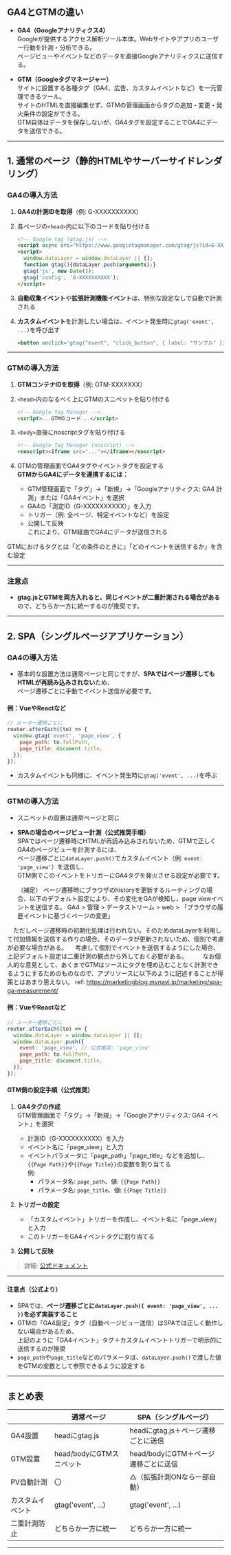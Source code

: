 ## GA4とGTMの違い

- **GA4（Googleアナリティクス4）**  
  Googleが提供するアクセス解析ツール本体。Webサイトやアプリのユーザー行動を計測・分析できる。  
  ページビューやイベントなどのデータを直接Googleアナリティクスに送信する。

- **GTM（Googleタグマネージャー）**  
  サイトに設置する各種タグ（GA4、広告、カスタムイベントなど）を一元管理できるツール。  
  サイトのHTMLを直接編集せず、GTMの管理画面からタグの追加・変更・発火条件の設定ができる。  
  GTM自体はデータを保存しないが、GA4タグを設定することでGA4にデータを送信できる。

---

## 1. 通常のページ（静的HTMLやサーバーサイドレンダリング）

### GA4の導入方法

1. **GA4の計測IDを取得**（例: G-XXXXXXXXXX）
2. 各ページの`<head>`内に以下のコードを貼り付ける

    ```html
    <!-- Google tag (gtag.js) -->
    <script async src="https://www.googletagmanager.com/gtag/js?id=G-XXXXXXXXXX"></script>
    <script>
      window.dataLayer = window.dataLayer || [];
      function gtag(){dataLayer.push(arguments);}
      gtag('js', new Date());
      gtag('config', 'G-XXXXXXXXXX');
    </script>
    ```

3. **自動収集イベント**や**拡張計測機能イベント**は、特別な設定なしで自動で計測される

4. **カスタムイベント**を計測したい場合は、イベント発生時に`gtag('event', ...)`を呼び出す

    ```html
    <button onclick='gtag("event", "click_button", { label: "サンプル" })'>ボタン</button>
    ```

---

### GTMの導入方法

1. **GTMコンテナIDを取得**（例: GTM-XXXXXXX）
2. `<head>`内のなるべく上にGTMのスニペットを貼り付ける

    ```html
    <!-- Google Tag Manager -->
    <script>...GTMのコード...</script>
    ```

3. `<body>`直後にnoscriptタグを貼り付ける

    ```html
    <!-- Google Tag Manager (noscript) -->
    <noscript><iframe src="..."></iframe></noscript>
    ```

4. GTMの管理画面でGA4タグやイベントタグを設定する  
   **GTMからGA4にデータを連携するには：**
   - GTM管理画面で「タグ」→「新規」→「Googleアナリティクス: GA4 計測」または「GA4イベント」を選択
   - GA4の「測定ID（G-XXXXXXXXXX）」を入力
   - トリガー（例: 全ページ、特定イベントなど）を設定
   - 公開して反映  
   これにより、GTM経由でGA4にデータが送信される

  GTMにおけるタグとは「どの条件のときに」「どのイベントを送信するか」を含む設定
  

---

### 注意点

- **gtag.jsとGTMを両方入れると、同じイベントが二重計測される場合がある**ので、どちらか一方に統一するのが推奨です。

---

## 2. SPA（シングルページアプリケーション）

### GA4の導入方法

- 基本的な設置方法は通常ページと同じですが、**SPAではページ遷移してもHTMLが再読み込みされない**ため、  
  ページ遷移ごとに手動でイベント送信が必要です。

#### 例：VueやReactなど

```js
// ルーター遷移ごとに
router.afterEach((to) => {
  window.gtag('event', 'page_view', {
    page_path: to.fullPath,
    page_title: document.title,
  });
});
```

- カスタムイベントも同様に、イベント発生時に`gtag('event', ...)`を呼ぶ

---

### GTMの導入方法

- スニペットの設置は通常ページと同じ

- **SPAの場合のページビュー計測（公式推奨手順）**  
  SPAではページ遷移時にHTMLが再読み込みされないため、GTMで正しくGA4のページビューを計測するには、  
  ページ遷移ごとに`dataLayer.push()`でカスタムイベント（例: `event: 'page_view'`）を送信し、  
  GTM側でこのイベントをトリガーにGA4タグを発火させる設定が必要です。

  （補足）
  ページ遷移時にブラウザのhistoryを更新するルーティングの場合、以下のデフォルト設定により、その変化をGAが検知し、page viewイベントを送信する。
  GA4 > 管理 > データストリーム > web > 「ブラウザの履歴イベントに基づくページの変更」

　ただしページ遷移時の初期化処理は行われない。そのためdataLayerを利用して付加情報を送信する作りの場合、そのデータが更新されないため、個別で考慮が必要な場合がある。
　考慮して個別でイベントを送信するようにした場合、上記デフォルト設定は二重計測の観点から外しておく必要がある。
　
　なお個人的な意見として、あくまでGTMはソースにタグを埋め込むことなく計測できるようにするためのものなので、アプリソースに以下のように記述することが得策とはあまり思えない。
  ref: https://marketingblog.mynavi.jp/marketing/spa-ga-measurement/
　
#### 例：VueやReactなど

```js
// ルーター遷移ごとに
router.afterEach((to) => {
  window.dataLayer = window.dataLayer || [];
  window.dataLayer.push({
    event: 'page_view', // 公式推奨: 'page_view'
    page_path: to.fullPath,
    page_title: document.title,
  });
});
```

#### GTM側の設定手順（公式推奨）

1. **GA4タグの作成**  
   GTM管理画面で「タグ」→「新規」→「Googleアナリティクス: GA4 イベント」を選択  
   - 計測ID（G-XXXXXXXXXX）を入力
   - イベント名に「page_view」と入力
   - イベントパラメータに「page_path」「page_title」などを追加し、`{{Page Path}}`や`{{Page Title}}`の変数を割り当てる  
     例:  
     - パラメータ名: `page_path`、値: `{{Page Path}}`
     - パラメータ名: `page_title`、値: `{{Page Title}}`

2. **トリガーの設定**  
   - 「カスタムイベント」トリガーを作成し、イベント名に「page_view」と入力
   - このトリガーをGA4イベントタグに割り当てる

3. **公開して反映**

> 詳細: [公式ドキュメント](https://developers.google.com/analytics/devguides/collection/ga4/single-page-applications?implementation=event&hl=ja#tag-manager)

---

#### 注意点（公式より）

- SPAでは、**ページ遷移ごとに`dataLayer.push({ event: 'page_view', ... })`を必ず実装すること**
- GTMの「GA4設定」タグ（自動ページビュー送信）はSPAでは正しく動作しない場合があるため、  
  上記のように「GA4イベント」タグ＋カスタムイベントトリガーで明示的に送信するのが推奨
- `page_path`や`page_title`などのパラメータは、`dataLayer.push()`で渡した値をGTMの変数として参照できるように設定する

---

## まとめ表

|                | 通常ページ                      | SPA（シングルページ）                |
|----------------|-------------------------------|--------------------------------------|
| GA4設置        | headにgtag.js                  | headにgtag.js＋ページ遷移ごとに送信  |
| GTM設置        | head/bodyにGTMスニペット       | head/bodyにGTM＋ページ遷移ごとに送信 |
| PV自動計測     | 〇                             | △（拡張計測ONなら一部自動）          |
| カスタムイベント| gtag('event', ...)             | gtag('event', ...)                   |
| 二重計測防止   | どちらか一方に統一             | どちらか一方に統一                   |

---